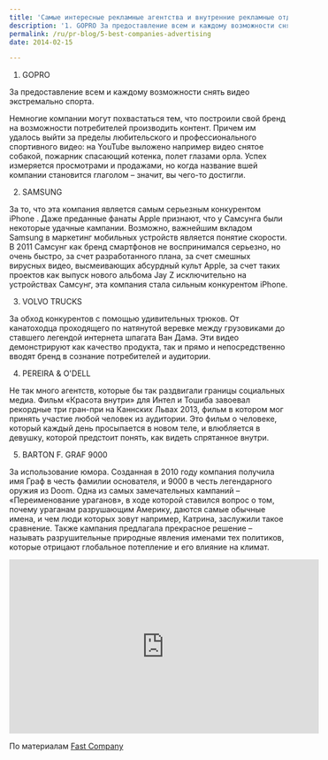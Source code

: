 ```yaml
---
title: 'Самые интересные рекламные агентства и внутренние рекламные отделы'
description: '1. GOPRO За предоставление всем и каждому возможности снять видео экстремально спорта.'
permalink: /ru/pr-blog/5-best-companies-advertising
date: 2014-02-15

---
```


1. GOPRO

За предоставление всем и каждому возможности снять видео экстремально спорта.

Немногие компании могут похвастаться тем, что построили свой бренд на возможности потребителей производить контент. Причем им удалось выйти за пределы любительского и профессионального спортивного видео: на YouTube выложено например видео снятое собакой, пожарник спасающий котенка, полет глазами орла. Успех измеряется просмотрами и продажами, но когда название вшей компании становится глаголом – значит, вы чего-то достигли.

2. SAMSUNG

За то, что эта компания является самым серьезным конкурентом iPhone . Даже преданные фанаты Apple признают, что у Самсунга были некоторые удачные кампании. Возможно, важнейшим вкладом Samsung в маркетинг мобильных устройств является понятие скорости. В 2011 Самсунг как бренд смартфонов не воспринимался серьезно, но очень быстро, за счет разработанного плана, за счет смешных вирусных видео, высмеивающих абсурдный культ Apple, за счет таких проектов как выпуск нового альбома Jay Z исключительно на устройствах Самсунг, эта компания стала сильным конкурентом iPhone.

3. VOLVO TRUCKS

За обход конкурентов с помощью удивительных трюков. От канатоходца проходящего по натянутой веревке между грузовиками до ставшего легендой интернета шпагата Ван Дама. Эти видео демонстрируют как качество продукта, так и прямо и непосредственно вводят бренд в сознание потребителей и аудитории.

4. PEREIRA & O'DELL

Не так много агентств, которые бы так раздвигали границы социальных медиа. Фильм «Красота внутри» для Интел и Тошиба завоевал рекордные три гран-при  на Каннских Львах 2013, фильм в котором мог принять участие любой человек из аудитории. Это фильм о человеке, который каждый день просыпается в новом теле, и влюбляется в девушку, которой предстоит понять, как видеть спрятанное внутри.

5. BARTON F. GRAF 9000

За использование юмора. Созданная в 2010 году компания получила имя Граф в честь фамилии основателя, и 9000 в честь легендарного оружия из Doom. Одна из самых замечательных кампаний – «Переименование ураганов»,  в ходе которой ставился вопрос о том, почему ураганам разрушающим Америку, даются самые обычные имена, и чем люди которых зовут например, Катрина, заслужили такое сравнение. Также кампания предлагала прекрасное решение – называть разрушительные природные явления именами тех политиков, которые отрицают глобальное потепление и его влияние на климат.

<iframe width="560" height="315" src="https://www.youtube.com/embed/efAUCG9oTb8" frameborder="0" allowfullscreen></iframe>

По материалам <a href="https://www.fastcompany.com/3026329/most-innovative-companies-2014/the-worlds-top-10-most-innovative-companies-in-advertising">Fast Company </a>

